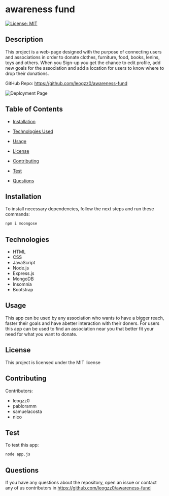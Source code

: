 # awareness fund
[![License: MIT](https://img.shields.io/badge/License-MIT-yellow.svg)](https://opensource.org/licenses/MIT)

## Description

This project is a web-page designed with the purpose of connecting users and associations in order to donate clothes, furniture, food, books, lenins, toys and others. When you Sign-up you get the chance to edit profile, add new goals for the association and add a location for users to know where to drop their donations. 

GitHub Repo: https://github.com/leogzz0/awareness-fund

![Deployment Page]()

## Table of Contents 

- [Installation](#installation)

- [Technologies Used](#technologies)

- [Usage](#usage)

- [License](#license)

- [Contributing](#contributing)

- [Test](#test)

- [Questions](#questions)


## Installation

To install necessary dependencies, follow the next steps and run these commands:

```bash
npm i moongose
```

## Technologies 
- HTML
- CSS
- JavaScript
- Node.js 
- Express.js
- MongoDB
- Insomnia
- Bootstrap

## Usage

This app can be used by any association who wants to have a bigger reach, faster their goals and have abetter interaction with their doners. For users this app can be used to find an association near you that better fit your need for what you want to donate.

## License

This project is licensed under the MIT license

## Contributing

Contributors:
- leogzz0
- pabloramm
- samuelacosta
- nico

## Test
To test this app:

```bash
node app.js
```

## Questions

If you have any questions about the repository, open an issue or contact any of us contributors in https://github.com/leogzz0/awareness-fund
